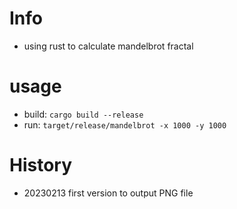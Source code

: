 # Info
- using rust to calculate mandelbrot fractal

# usage
- build: `cargo build --release`
- run: `target/release/mandelbrot -x 1000 -y 1000`

# History
- 20230213 first version to output PNG file
